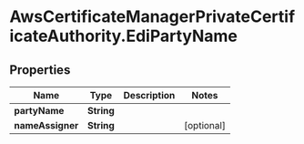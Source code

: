 # AwsCertificateManagerPrivateCertificateAuthority.EdiPartyName

## Properties

Name | Type | Description | Notes
------------ | ------------- | ------------- | -------------
**partyName** | **String** |  | 
**nameAssigner** | **String** |  | [optional] 


